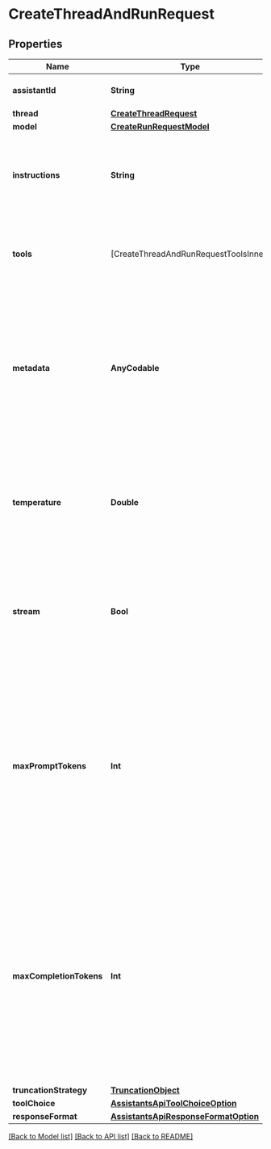 # CreateThreadAndRunRequest

## Properties
Name | Type | Description | Notes
------------ | ------------- | ------------- | -------------
**assistantId** | **String** | The ID of the [assistant](/docs/api-reference/assistants) to use to execute this run. | 
**thread** | [**CreateThreadRequest**](CreateThreadRequest.md) |  | [optional] 
**model** | [**CreateRunRequestModel**](CreateRunRequestModel.md) |  | [optional] 
**instructions** | **String** | Override the default system message of the assistant. This is useful for modifying the behavior on a per-run basis. | [optional] 
**tools** | [CreateThreadAndRunRequestToolsInner] | Override the tools the assistant can use for this run. This is useful for modifying the behavior on a per-run basis. | [optional] 
**metadata** | **AnyCodable** | Set of 16 key-value pairs that can be attached to an object. This can be useful for storing additional information about the object in a structured format. Keys can be a maximum of 64 characters long and values can be a maxium of 512 characters long.  | [optional] 
**temperature** | **Double** | What sampling temperature to use, between 0 and 2. Higher values like 0.8 will make the output more random, while lower values like 0.2 will make it more focused and deterministic.  | [optional] [default to 1]
**stream** | **Bool** | If &#x60;true&#x60;, returns a stream of events that happen during the Run as server-sent events, terminating when the Run enters a terminal state with a &#x60;data: [DONE]&#x60; message.  | [optional] 
**maxPromptTokens** | **Int** | The maximum number of prompt tokens that may be used over the course of the run. The run will make a best effort to use only the number of prompt tokens specified, across multiple turns of the run. If the run exceeds the number of prompt tokens specified, the run will end with status &#x60;complete&#x60;. See &#x60;incomplete_details&#x60; for more info.  | [optional] 
**maxCompletionTokens** | **Int** | The maximum number of completion tokens that may be used over the course of the run. The run will make a best effort to use only the number of completion tokens specified, across multiple turns of the run. If the run exceeds the number of completion tokens specified, the run will end with status &#x60;incomplete&#x60;. See &#x60;incomplete_details&#x60; for more info.  | [optional] 
**truncationStrategy** | [**TruncationObject**](TruncationObject.md) |  | [optional] 
**toolChoice** | [**AssistantsApiToolChoiceOption**](AssistantsApiToolChoiceOption.md) |  | [optional] 
**responseFormat** | [**AssistantsApiResponseFormatOption**](AssistantsApiResponseFormatOption.md) |  | [optional] 

[[Back to Model list]](../README.md#documentation-for-models) [[Back to API list]](../README.md#documentation-for-api-endpoints) [[Back to README]](../README.md)


